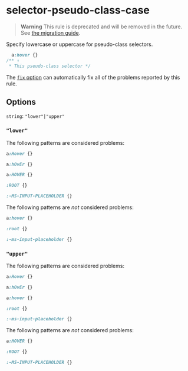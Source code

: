 # selector-pseudo-class-case

> **Warning** This rule is deprecated and will be removed in the future. See [the migration guide](https://github.com/stylelint/stylelint/tree/15.10.1/docs/migration-guide/to-15.md).

Specify lowercase or uppercase for pseudo-class selectors.

<!-- prettier-ignore -->
```css
  a:hover {}
/** ↑
 * This pseudo-class selector */
```

The [`fix` option](https://github.com/stylelint/stylelint/tree/15.10.1/docs/user-guide/options.md#fix) can automatically fix all of the problems reported by this rule.

## Options

`string`: `"lower"|"upper"`

### `"lower"`

The following patterns are considered problems:

<!-- prettier-ignore -->
```css
a:Hover {}
```

<!-- prettier-ignore -->
```css
a:hOvEr {}
```

<!-- prettier-ignore -->
```css
a:HOVER {}
```

<!-- prettier-ignore -->
```css
:ROOT {}
```

<!-- prettier-ignore -->
```css
:-MS-INPUT-PLACEHOLDER {}
```

The following patterns are _not_ considered problems:

<!-- prettier-ignore -->
```css
a:hover {}
```

<!-- prettier-ignore -->
```css
:root {}
```

<!-- prettier-ignore -->
```css
:-ms-input-placeholder {}
```

### `"upper"`

The following patterns are considered problems:

<!-- prettier-ignore -->
```css
a:Hover {}
```

<!-- prettier-ignore -->
```css
a:hOvEr {}
```

<!-- prettier-ignore -->
```css
a:hover {}
```

<!-- prettier-ignore -->
```css
:root {}
```

<!-- prettier-ignore -->
```css
:-ms-input-placeholder {}
```

The following patterns are _not_ considered problems:

<!-- prettier-ignore -->
```css
a:HOVER {}
```

<!-- prettier-ignore -->
```css
:ROOT {}
```

<!-- prettier-ignore -->
```css
:-MS-INPUT-PLACEHOLDER {}
```
